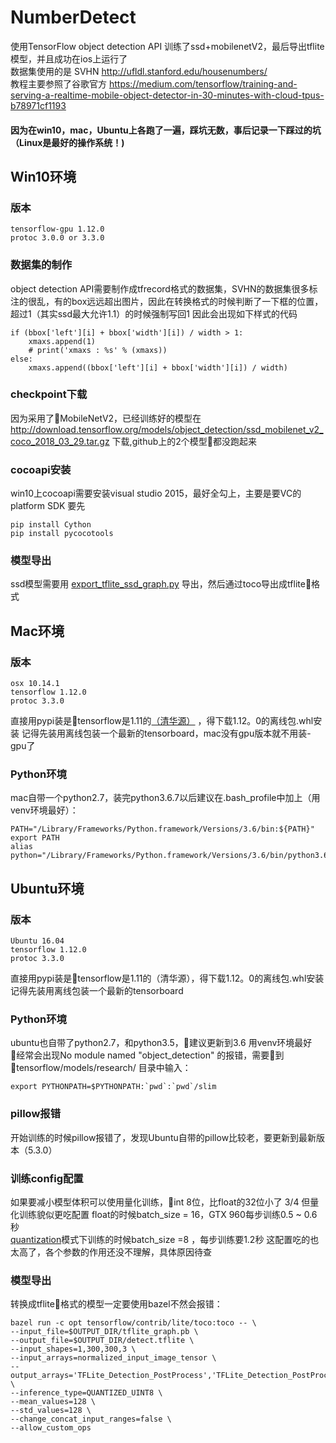 # NumberDetect
 使用TensorFlow object detection API 训练了ssd+mobilenetV2，最后导出tflite模型，并且成功在ios上运行了  
 数据集使用的是 SVHN http://ufldl.stanford.edu/housenumbers/  
 教程主要参照了谷歌官方 https://medium.com/tensorflow/training-and-serving-a-realtime-mobile-object-detector-in-30-minutes-with-cloud-tpus-b78971cf1193  

#### 因为在win10，mac，Ubuntu上各跑了一遍，踩坑无数，事后记录一下踩过的坑（Linux是最好的操作系统！)

## Win10环境
### 版本  
    tensorflow-gpu 1.12.0
    protoc 3.0.0 or 3.3.0
### 数据集的制作
object detection API需要制作成tfrecord格式的数据集，SVHN的数据集很多标注的很乱，有的box远远超出图片，因此在转换格式的时候判断了一下框的位置，超过1（其实ssd最大允许1.1）的时候强制写回1
因此会出现如下样式的代码

    if (bbox['left'][i] + bbox['width'][i]) / width > 1:
        xmaxs.append(1)
        # print('xmaxs : %s' % (xmaxs))
    else:
        xmaxs.append((bbox['left'][i] + bbox['width'][i]) / width)

### checkpoint下载
因为采用了MobileNetV2，已经训练好的模型在 
http://download.tensorflow.org/models/object_detection/ssd_mobilenet_v2_coco_2018_03_29.tar.gz 
下载,github上的2个模型都没跑起来

### cocoapi安装
win10上cocoapi需要安装visual studio 2015，最好全勾上，主要是要VC的platform SDK
要先  

    pip install Cython
    pip install pycocotools

### 模型导出
ssd模型需要用 [export_tflite_ssd_graph.py]() 导出，然后通过toco导出成tflite格式

## Mac环境

### 版本  
    osx 10.14.1
    tensorflow 1.12.0
    protoc 3.3.0
直接用pypi装是tensorflow是1.11的[（清华源）](https://mirrors.tuna.tsinghua.edu.cn/help/pypi/) ，得下载1.12。0的离线包.whl安装
记得先装用离线包装一个最新的tensorboard，mac没有gpu版本就不用装-gpu了

### Python环境
mac自带一个python2.7，装完python3.6.7以后建议在.bash_profile中加上（用venv环境最好）：

    PATH="/Library/Frameworks/Python.framework/Versions/3.6/bin:${PATH}"
    export PATH
    alias python="/Library/Frameworks/Python.framework/Versions/3.6/bin/python3.6"

## Ubuntu环境

### 版本  
    Ubuntu 16.04
    tensorflow 1.12.0
    protoc 3.3.0
直接用pypi装是tensorflow是1.11的（清华源），得下载1.12。0的离线包.whl安装
记得先装用离线包装一个最新的tensorboard

### Python环境
ubuntu也自带了python2.7，和python3.5，建议更新到3.6
用venv环境最好
经常会出现No module named "object_detection" 的报错，需要到
tensorflow/models/research/ 目录中输入：  

    export PYTHONPATH=$PYTHONPATH:`pwd`:`pwd`/slim

### pillow报错
开始训练的时候pillow报错了，发现Ubuntu自带的pillow比较老，要更新到最新版本（5.3.0）

### 训练config配置
如果要减小模型体积可以使用量化训练，int 8位，比float的32位小了 3/4 但量化训练貌似更吃配置
float的时候batch_size = 16，GTX 960每步训练0.5 ~ 0.6秒  
[quantization]()模式下训练的时候batch_size =8 ，每步训练要1.2秒
这配置吃的也太高了，各个参数的作用还没不理解，具体原因待查

### 模型导出
转换成tflite格式的模型一定要使用bazel不然会报错：

    bazel run -c opt tensorflow/contrib/lite/toco:toco -- \
    --input_file=$OUTPUT_DIR/tflite_graph.pb \
    --output_file=$OUTPUT_DIR/detect.tflite \
    --input_shapes=1,300,300,3 \
    --input_arrays=normalized_input_image_tensor \
    --output_arrays='TFLite_Detection_PostProcess','TFLite_Detection_PostProcess:1','TFLite_Detection_PostProcess:2','TFLite_Detection_PostProcess:3'  \
    --inference_type=QUANTIZED_UINT8 \
    --mean_values=128 \
    --std_values=128 \
    --change_concat_input_ranges=false \
    --allow_custom_ops
